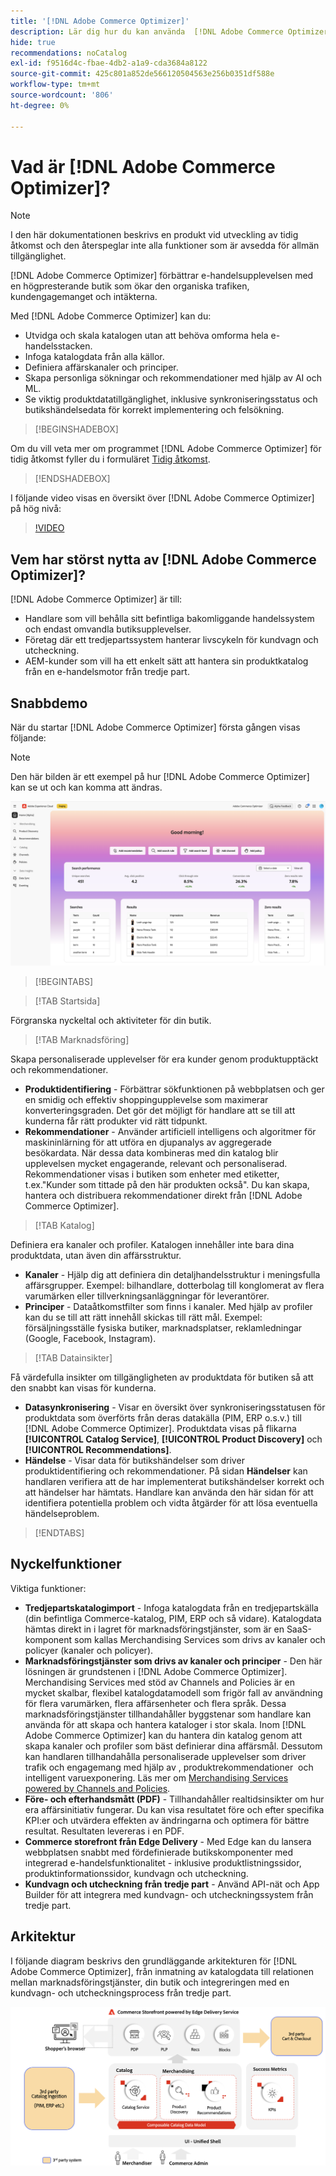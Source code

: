 ```yaml
---
title: '[!DNL Adobe Commerce Optimizer]'
description: Lär dig hur du kan använda  [!DNL Adobe Commerce Optimizer] för att leverera en snabb, prestandabaserad butik med en skalbar katalog som gör att du kan optimera din befintliga e-handelslösning genom att öka trafiken och öka engagemanget och konverteringen.
hide: true
recommendations: noCatalog
exl-id: f9516d4c-fbae-4db2-a1a9-cda3684a8122
source-git-commit: 425c801a852de566120504563e256b0351df588e
workflow-type: tm+mt
source-wordcount: '806'
ht-degree: 0%

---
```


# Vad är [!DNL Adobe Commerce Optimizer]?

>[!NOTE]
>
>I den här dokumentationen beskrivs en produkt vid utveckling av tidig åtkomst och den återspeglar inte alla funktioner som är avsedda för allmän tillgänglighet.

[!DNL Adobe Commerce Optimizer] förbättrar e-handelsupplevelsen med en högpresterande butik som ökar den organiska trafiken, kundengagemanget och intäkterna.

Med [!DNL Adobe Commerce Optimizer] kan du:

- Utvidga och skala katalogen utan att behöva omforma hela e-handelsstacken.
- Infoga katalogdata från alla källor.
- Definiera affärskanaler och principer.
- Skapa personliga sökningar och rekommendationer med hjälp av AI och ML.
- Se viktig produktdatatillgänglighet, inklusive synkroniseringsstatus och butikshändelsedata för korrekt implementering och felsökning.

>[!BEGINSHADEBOX]

Om du vill veta mer om programmet [!DNL Adobe Commerce Optimizer] för tidig åtkomst fyller du i formuläret [Tidig åtkomst](https://forms.office.com/Pages/ResponsePage.aspx?id=Wht7-jR7h0OUrtLBeN7O4WOxhjY2doZPikS2hIbfmL5UMlhTMTYzVDhPQVFNTUFYUjJHNlRKTE5TWS4u).

>[!ENDSHADEBOX]

I följande video visas en översikt över [!DNL Adobe Commerce Optimizer] på hög nivå:

>[!VIDEO](https://video.tv.adobe.com/v/3450467?captions=swe)

## Vem har störst nytta av [!DNL Adobe Commerce Optimizer]?

[!DNL Adobe Commerce Optimizer] är till:

- Handlare som vill behålla sitt befintliga bakomliggande handelssystem och endast omvandla butiksupplevelser.
- Företag där ett tredjepartssystem hanterar livscykeln för kundvagn och utcheckning.
- AEM-kunder som vill ha ett enkelt sätt att hantera sin produktkatalog från en e-handelsmotor från tredje part.

## Snabbdemo

När du startar [!DNL Adobe Commerce Optimizer] första gången visas följande:

>[!NOTE]
>
>Den här bilden är ett exempel på hur [!DNL Adobe Commerce Optimizer] kan se ut och kan komma att ändras.

![[!DNL Adobe Commerce Optimizer]-gränssnitt](./assets/user-interface.png)

>[!BEGINTABS]

>[!TAB Startsida]

Förgranska nyckeltal och aktiviteter för din butik.

>[!TAB Marknadsföring]

Skapa personaliserade upplevelser för era kunder genom produktupptäckt och rekommendationer.

- **Produktidentifiering** - Förbättrar sökfunktionen på webbplatsen och ger en smidig och effektiv shoppingupplevelse som maximerar konverteringsgraden. Det gör det möjligt för handlare att se till att kunderna får rätt produkter vid rätt tidpunkt.
- **Rekommendationer** - Använder artificiell intelligens och algoritmer för maskininlärning för att utföra en djupanalys av aggregerade besökardata. När dessa data kombineras med din katalog blir upplevelsen mycket engagerande, relevant och personaliserad. Rekommendationer visas i butiken som enheter med etiketter, t.ex.&quot;Kunder som tittade på den här produkten också&quot;. Du kan skapa, hantera och distribuera rekommendationer direkt från [!DNL Adobe Commerce Optimizer].

>[!TAB Katalog]

Definiera era kanaler och profiler. Katalogen innehåller inte bara dina produktdata, utan även din affärsstruktur.

- **Kanaler** - Hjälp dig att definiera din detaljhandelsstruktur i meningsfulla affärsgrupper. Exempel: bilhandlare, dotterbolag till konglomerat av flera varumärken eller tillverkningsanläggningar för leverantörer.
- **Principer** - Dataåtkomstfilter som finns i kanaler. Med hjälp av profiler kan du se till att rätt innehåll skickas till rätt mål. Exempel: försäljningsställe fysiska butiker, marknadsplatser, reklamledningar (Google, Facebook, Instagram).

>[!TAB Datainsikter]

Få värdefulla insikter om tillgängligheten av produktdata för butiken så att den snabbt kan visas för kunderna.

- **Datasynkronisering** - Visar en översikt över synkroniseringsstatusen för produktdata som överförts från deras datakälla (PIM, ERP o.s.v.) till [!DNL Adobe Commerce Optimizer]. Produktdata visas på flikarna **[!UICONTROL Catalog Service]**, **[!UICONTROL Product Discovery]** och **[!UICONTROL Recommendations]**.
- **Händelse** - Visar data för butikshändelser som driver produktidentifiering och rekommendationer. På sidan **Händelser** kan handlaren verifiera att de har implementerat butikshändelser korrekt och att händelser har hämtats. Handlare kan använda den här sidan för att identifiera potentiella problem och vidta åtgärder för att lösa eventuella händelseproblem.

>[!ENDTABS]

## Nyckelfunktioner

Viktiga funktioner:

- **Tredjepartskatalogimport** - Infoga katalogdata från en tredjepartskälla (din befintliga Commerce-katalog, PIM, ERP och så vidare). Katalogdata hämtas direkt in i lagret för marknadsföringstjänster, som är en SaaS-komponent som kallas Merchandising Services som drivs av kanaler och policyer (kanaler och policyer).
- **Marknadsföringstjänster som drivs av kanaler och principer** - Den här lösningen är grundstenen i [!DNL Adobe Commerce Optimizer]. Merchandising Services med stöd av Channels and Policies är en mycket skalbar, flexibel katalogdatamodell som frigör fall av användning för flera varumärken, flera affärsenheter och flera språk. Dessa marknadsföringstjänster tillhandahåller byggstenar som handlare kan använda för att skapa och hantera kataloger i stor skala. Inom [!DNL Adobe Commerce Optimizer] kan du hantera din katalog genom att skapa kanaler och profiler som bäst definierar dina affärsmål. Dessutom kan handlaren tillhandahålla personaliserade upplevelser som driver trafik och engagemang med hjälp av &#x200B;, produktrekommendationer &#x200B; och intelligent varuexponering. Läs mer om [Merchandising Services powered by Channels and Policies](./merchandising/overview.md).
- **Före- och efterhandsmått (PDF)** - Tillhandahåller realtidsinsikter om hur era affärsinitiativ fungerar. Du kan visa resultatet före och efter specifika KPI:er och utvärdera effekten av ändringarna och optimera för bättre resultat. Resultaten levereras i en PDF.
- **Commerce storefront från Edge Delivery** - Med Edge kan du lansera webbplatsen snabbt med fördefinierade butikskomponenter med integrerad e-handelsfunktionalitet - inklusive produktlistningssidor, produktinformationssidor, kundvagn och utcheckning.
- **Kundvagn och utcheckning från tredje part** - Använd API-nät och App Builder för att integrera med kundvagn- och utcheckningssystem från tredje part.

## Arkitektur

I följande diagram beskrivs den grundläggande arkitekturen för [!DNL Adobe Commerce Optimizer], från inmatning av katalogdata till relationen mellan marknadsföringstjänster, din butik och integreringen med en kundvagn- och utcheckningsprocess från tredje part.

![[!DNL Adobe Commerce Optimizer]-arkitektur](./assets/architecture.png)
